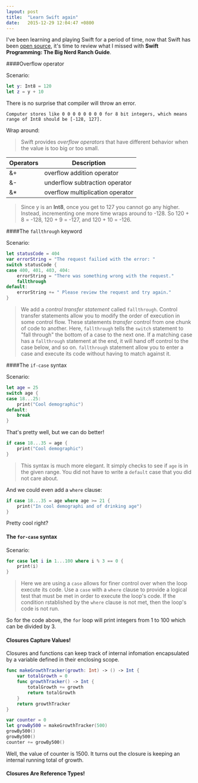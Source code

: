 ```yaml
---
layout: post
title:  "Learn Swift again"
date:   2015-12-29 12:04:47 +0800
---
```


I've been learning and playing Swift for a period of time, now that Swift has been [open source](https://swift.org/), it's time to review what I missed with **Swift Programming: The Big Nerd Ranch Guide**.


####Overflow operator

Scenario:

```swift
let y: Int8 = 120
let z = y + 10
```


There is no surprise that compiler will throw an error.

`Computer stores like 0 0 0 0 0 0 0 0 for 8 bit integers, which means range of Int8 should be [-128, 127]. `



Wrap around:

>Swift provides *overflow operators* that have different behavior when the value is too big or too small.

| Operators | Description |
| --------- | ----------- |
| &+ | overflow addition operator |
| &- | underflow subtraction operator |
| &* | overflow multiplication operator | 

>Since y is an **Int8**, once you get to 127 you cannot go any higher. Instead, incrementing one more time wraps around to -128. So 120 + 8 = -128, 120 + 9 = -127, and 120 + 10 = -126.



####The `fallthrough` keyword

Scenario:

```swift
let statusCode = 404
var errorString = "The request failied with the error: "
switch statusCode {
case 400, 401, 403, 404:
    errorString = "There was something wrong with the request."
    fallthrough
default:
    errorString += " Please review the request and try again."
}
```

>We add a *control transfer statement* called `fallthrough`. Control transfer statements allow you to modify the order of execution in some control flow. These statements *transfer* control from one chunk of code to another.
>Here, `fallthrough` tells the `switch` statement to "fall through" the bottom of a case to the next one. If a matching case has a `fallthrough` statement at the end, it will hand off control to the case below, and so on. `fallthrough` statement allow you to enter a case and execute its code without having to match against it.



####The `if-case` syntax

Scenario:

```swift
let age = 25
switch age {
case 18...25:
    print("Cool demographic")
default:
    break
}
```

That's pretty well, but we can do better!

```swift
if case 18...35 = age {
    print("Cool demographic")
}
```

>This syntax is much more elegant. It simply checks to see if `age` is in the given range. You did not have to write a `default` case that you did not care about.

And we could even add a `where` clause:

```swift
if case 18...35 = age where age >= 21 {
    print("In cool demographi and of drinking age")
}
```

Pretty cool right?

#### The `for-case` syntax

Scenario:

```swift
for case let i in 1...100 where i % 3 == 0 {
    print(i)
}
```

>Here we are using a `case` allows for finer control over when the loop execute its code. Use a `case` with a `where` clause to provide a logical test that must be met in order to execute the loop's code. If the condition rstablished by the `where` clause is not met, then the loop's code is not run.

So for the code above, the `for` loop will print integers from 1 to 100 which can be divided by 3.

#### Closures Capture Values!

Closures and functions can keep track of internal infomation encapsulated by a variable defined in their enclosing scope.

```swift
func makeGrowthTracker(growth: Int) -> () -> Int {
    var totalGrowth = 0
    func growthTracker() -> Int {
        totalGrowth += growth
        return totalGrowth
    }
    return growthTracker
}

var counter = 0
let growBy500 = makeGrowthTracker(500)
growBy500()
growBy500()
counter += growBy500()
```

Well, the value of counter is 1500. It turns out the closure is keeping an internal running total of growth.

#### Closures Are Reference Types!

```swift

```
